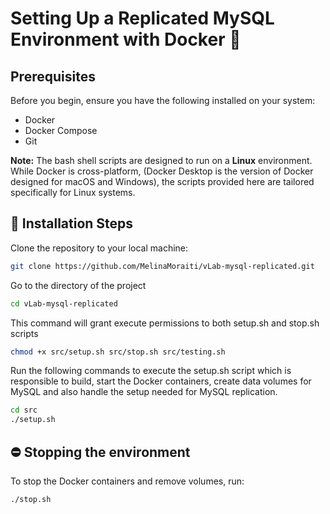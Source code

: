 # Setting Up a Replicated MySQL Environment with Docker 🐳

## Prerequisites
Before you begin, ensure you have the following installed on your system:
- Docker
- Docker Compose
- Git
  
**Note:** The bash shell scripts are designed to run on a **Linux** environment. While Docker is cross-platform, (Docker Desktop is the version of Docker designed for macOS and Windows), the scripts provided here are tailored specifically for Linux systems.
  
## 🚀 Installation Steps
Clone the repository to your local machine:
```bash
git clone https://github.com/MelinaMoraiti/vLab-mysql-replicated.git
```
Go to the directory of the project
```bash
cd vLab-mysql-replicated
```
This command will grant execute permissions to both setup.sh and stop.sh scripts
```bash
chmod +x src/setup.sh src/stop.sh src/testing.sh
```
Run the following commands to execute the setup.sh script which is responsible to build, start the Docker containers, create data volumes for MySQL and also handle the setup needed for MySQL replication.
```bash
cd src
./setup.sh
```

## ⛔ Stopping the environment
To stop the Docker containers and remove volumes, run:
```bash
./stop.sh
```

